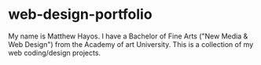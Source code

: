 # web-design-portfolio
My name is Matthew Hayos. I have a Bachelor of Fine Arts ("New Media & Web Design") from the Academy of art University.
This is a collection of my web coding/design projects. 
